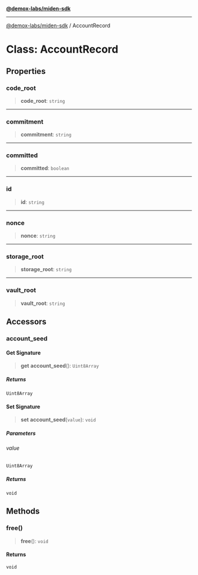 [**@demox-labs/miden-sdk**](../README.md)

***

[@demox-labs/miden-sdk](../README.md) / AccountRecord

# Class: AccountRecord

## Properties

### code\_root

> **code\_root**: `string`

***

### commitment

> **commitment**: `string`

***

### committed

> **committed**: `boolean`

***

### id

> **id**: `string`

***

### nonce

> **nonce**: `string`

***

### storage\_root

> **storage\_root**: `string`

***

### vault\_root

> **vault\_root**: `string`

## Accessors

### account\_seed

#### Get Signature

> **get** **account\_seed**(): `Uint8Array`

##### Returns

`Uint8Array`

#### Set Signature

> **set** **account\_seed**(`value`): `void`

##### Parameters

###### value

`Uint8Array`

##### Returns

`void`

## Methods

### free()

> **free**(): `void`

#### Returns

`void`
